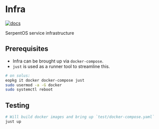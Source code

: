 # Infra

[![docs](https://img.shields.io/badge/docs-passing-brightgreen)](https://serpent-os.github.io/infra-test/)

SerpentOS service infrastructure

## Prerequisites

- Infra can be brought up via `docker-compose`.
- `just` is used as a runner tool to streamline this.

```sh
# on solus:
eopkg it docker docker-compose just
sudo usermod -a -G docker
sudo systemctl reboot
```

## Testing

```sh
# Will build docker images and bring up `test/docker-compose.yaml`
just up
```
